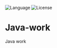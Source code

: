 ![Language](https://img.shields.io/badge/Language-Java-green.svg)
![License](https://img.shields.io/badge/License-None-orange.svg)

Java-work
=========

Java work
